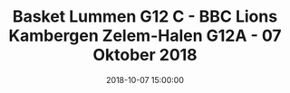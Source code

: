 ---
layout: album
title:  Basket Lummen G12 C - BBC Lions Kambergen Zelem-Halen G12A - 07 Oktober 2018
description: Competitie wedstrijd tussen Basket Lummen G12 C en BBC Lions Kambergen Zelem-Halen G12A.
date: 2018-10-07 15:00:00
cover: /albums/2018-10-07-Basket-Lummen-G12C-BBC-Lions-Kambergen-Zelem-Halen-G12A/thumbnails/S0665517.jpg
pagination: 
  enabled: true
  images: true
  imageLayout: image
  itemsPerPage: 64
---